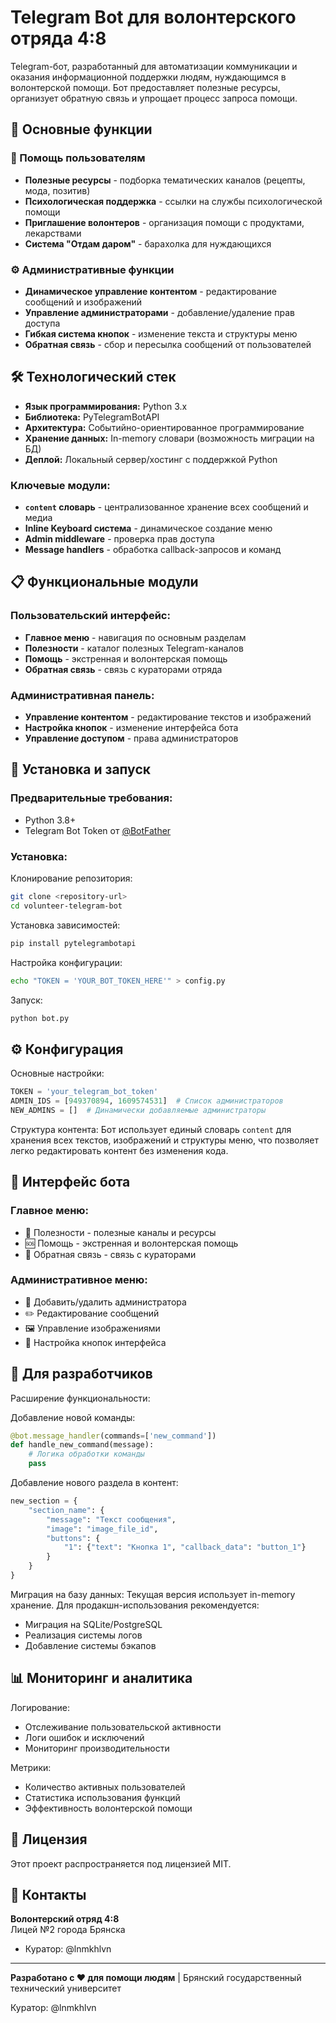 # Telegram Bot для волонтерского отряда 4:8

Telegram-бот, разработанный для автоматизации коммуникации и оказания информационной поддержки людям, нуждающимся в волонтерской помощи. Бот предоставляет полезные ресурсы, организует обратную связь и упрощает процесс запроса помощи.

## 🎯 Основные функции

### 🤝 Помощь пользователям
- **Полезные ресурсы** - подборка тематических каналов (рецепты, мода, позитив)
- **Психологическая поддержка** - ссылки на службы психологической помощи
- **Приглашение волонтеров** - организация помощи с продуктами, лекарствами
- **Система "Отдам даром"** - барахолка для нуждающихся

### ⚙️ Административные функции
- **Динамическое управление контентом** - редактирование сообщений и изображений
- **Управление администраторами** - добавление/удаление прав доступа
- **Гибкая система кнопок** - изменение текста и структуры меню
- **Обратная связь** - сбор и пересылка сообщений от пользователей

## 🛠 Технологический стек

- **Язык программирования:** Python 3.x
- **Библиотека:** PyTelegramBotAPI
- **Архитектура:** Событийно-ориентированное программирование
- **Хранение данных:** In-memory словари (возможность миграции на БД)
- **Деплой:** Локальный сервер/хостинг с поддержкой Python

### Ключевые модули:
- **`content` словарь** - централизованное хранение всех сообщений и медиа
- **Inline Keyboard система** - динамическое создание меню
- **Admin middleware** - проверка прав доступа
- **Message handlers** - обработка callback-запросов и команд

## 📋 Функциональные модули

### Пользовательский интерфейс:
- **Главное меню** - навигация по основным разделам
- **Полезности** - каталог полезных Telegram-каналов
- **Помощь** - экстренная и волонтерская помощь
- **Обратная связь** - связь с кураторами отряда

### Административная панель:
- **Управление контентом** - редактирование текстов и изображений
- **Настройка кнопок** - изменение интерфейса бота
- **Управление доступом** - права администраторов

## 🚀 Установка и запуск

### Предварительные требования:
- Python 3.8+
- Telegram Bot Token от [@BotFather](https://t.me/BotFather)

### Установка:

Клонирование репозитория:
```bash
git clone <repository-url>
cd volunteer-telegram-bot
```

Установка зависимостей:
```bash
pip install pytelegrambotapi
```

Настройка конфигурации:
```bash
echo "TOKEN = 'YOUR_BOT_TOKEN_HERE'" > config.py
```

Запуск:
```bash
python bot.py
```

## ⚙️ Конфигурация

Основные настройки:
```python
TOKEN = 'your_telegram_bot_token'
ADMIN_IDS = [949370894, 1609574531]  # Список администраторов
NEW_ADMINS = []  # Динамически добавляемые администраторы
```

Структура контента:
Бот использует единый словарь `content` для хранения всех текстов, изображений и структуры меню, что позволяет легко редактировать контент без изменения кода.

## 🎨 Интерфейс бота

### Главное меню:
- 📡 Полезности - полезные каналы и ресурсы
- 🆘 Помощь - экстренная и волонтерская помощь  
- 💬 Обратная связь - связь с кураторами

### Административное меню:
- 👥 Добавить/удалить администратора
- ✏️ Редактирование сообщений
- 🖼 Управление изображениями
- 🔘 Настройка кнопок интерфейса

## 🔧 Для разработчиков

Расширение функциональности:

Добавление новой команды:
```python
@bot.message_handler(commands=['new_command'])
def handle_new_command(message):
    # Логика обработки команды
    pass
```

Добавление нового раздела в контент:
```python
new_section = {
    "section_name": {
        "message": "Текст сообщения",
        "image": "image_file_id",
        "buttons": {
            "1": {"text": "Кнопка 1", "callback_data": "button_1"}
        }
    }
}
```

Миграция на базу данных:
Текущая версия использует in-memory хранение. Для продакшн-использования рекомендуется:
- Миграция на SQLite/PostgreSQL
- Реализация системы логов
- Добавление системы бэкапов

## 📊 Мониторинг и аналитика

Логирование:
- Отслеживание пользовательской активности
- Логи ошибок и исключений
- Мониторинг производительности

Метрики:
- Количество активных пользователей
- Статистика использования функций
- Эффективность волонтерской помощи

## 📄 Лицензия

Этот проект распространяется под лицензией MIT.

## 👥 Контакты

**Волонтерский отряд 4:8**  
Лицей №2 города Брянска

- Куратор: @lnmkhlvn

---

**Разработано с ❤️ для помощи людям** | Брянский государственный технический университет

Куратор: @lnmkhlvn

